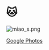 # 🐱

![miao_s.png](https://ooo.0o0.ooo/2017/11/28/5a1cc3a152fad.png)

[Google Photos](https://photos.app.goo.gl/qXenZaaDjYpT6Rtp2)
